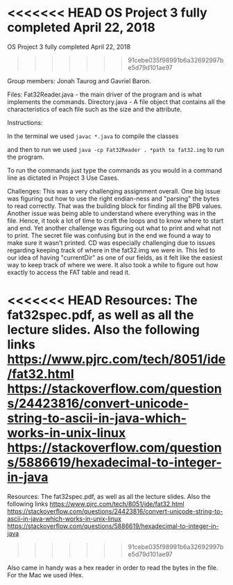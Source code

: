 <<<<<<< HEAD
OS Project 3 fully completed April 22, 2018
=======
OS Project 3 fully completed April 22, 2018 
>>>>>>> 91cebe035f98991b6a32692997be5d79d101ae97

Group members: Jonah Taurog and Gavriel Baron.

Files: Fat32Reader.java - the main driver of the program and is what implements the commands. Directory.java - A file object that contains all the characteristics of each file such as the size and the attribute.

Instructions:

In the terminal we used ```javac *.java``` to compile the classes

and then to run we used ```java -cp Fat32Reader . *path to fat32.img``` to run the program.

To run the commands just type the commands as you would in a command line as dictated in Project 3 Use Cases.

Challenges: This was a very challenging assignment overall. One big issue was figuring out how to use the right endian-ness and "parsing" the bytes to read correctly. That was the building block for finding all the BPB values. Another issue was being able to understand where everything was in the file. Hence, it took a lot of time to craft the loops and to know where to start and end. Yet another challenge was figuring out what to print and what not to print. The secret file was confusing but in the end we found a way to make sure it wasn't printed. CD was especially challenging due to issues regarding keeping track of where in the fat32.img we were in. This led to our idea of having "currentDir" as one of our fields, as it felt like the easiest way to keep track of where we were. It also took a while to figure out how exactly to access the FAT table and read it.

<<<<<<< HEAD
Resources: The fat32spec.pdf, as well as all the lecture slides. Also the following links https://www.pjrc.com/tech/8051/ide/fat32.html 
https://stackoverflow.com/questions/24423816/convert-unicode-string-to-ascii-in-java-which-works-in-unix-linux 
https://stackoverflow.com/questions/5886619/hexadecimal-to-integer-in-java
=======
Resources: The fat32spec.pdf, as well as all the lecture slides. Also the following links
https://www.pjrc.com/tech/8051/ide/fat32.html https://stackoverflow.com/questions/24423816/convert-unicode-string-to-ascii-in-java-which-works-in-unix-linux https://stackoverflow.com/questions/5886619/hexadecimal-to-integer-in-java
>>>>>>> 91cebe035f98991b6a32692997be5d79d101ae97

Also came in handy was a hex reader in order to read the bytes in the file. For the Mac we used iHex.
